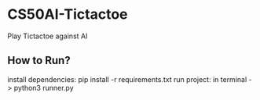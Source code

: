# CS50AI-Tictactoe
Play Tictactoe against AI 
## How to Run?
install dependencies: pip install -r requirements.txt
run project: in terminal -> python3 runner.py

